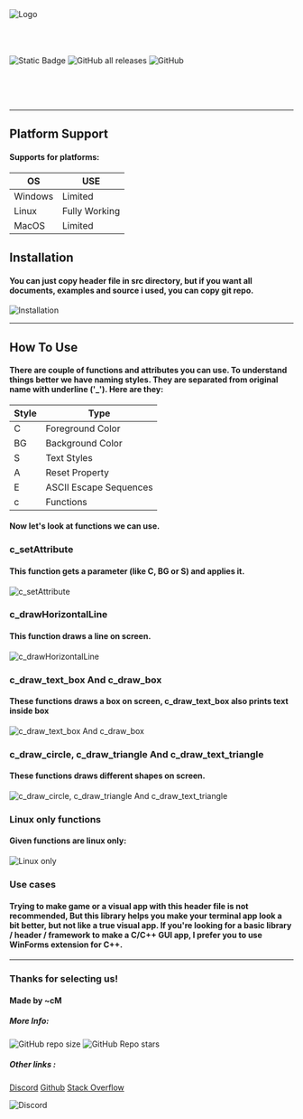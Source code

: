 <img src='assets/logo.png' alt='Logo' title='Logo'>

<br>
<br>
<br>
<br>

![Static Badge](https://img.shields.io/badge/Language-C-blue) 
![GitHub all releases](https://img.shields.io/github/downloads/cMardc/Customizable-Console/total)
![GitHub](https://img.shields.io/github/license/cMardc/Customizable-Console)

<br>
<br>
<br>

<hr>
<h2>Platform Support</h2>
<h4>Supports for platforms: </h4>

| OS       | USE                    |
| -------- | ---------------------- | 
| Windows  | Limited                |
| Linux    | Fully Working          |
| MacOS    | Limited                |



<h2>Installation</h2>

<h4>You can just copy header file in src directory, but if you want all documents, examples and source i used, you can copy git repo.</h4>
<img src='assets/installation.png' alt='Installation' title='Installation'>

<hr>
<h2>How To Use</h2>
<h4>There are couple of functions and attributes you can use. To understand things better we have naming styles. They are separated from original name with underline ('_'). Here are they: </h4>

| Style    | Type                   |
| -------- | ---------------------- | 
| C        | Foreground Color       |
| BG       | Background Color       |
| S        | Text Styles            |
| A        | Reset Property         |
| E        | ASCII Escape Sequences |
| c        | Functions              |


<h4>Now let's look at functions we can use.</h4>
<h3>c_setAttribute</h3>
<h4>This function gets a parameter (like C, BG or S) and applies it.</h4>
<img src='assets/setAttribute.png' alt='c_setAttribute' title='c_setAttribute'>

<h3>c_drawHorizontalLine</h3>
<h4>This function draws a line on screen.</h4>
<img src='assets/drawHorizontalLine.png' alt='c_drawHorizontalLine' title='c_drawHorizontalLine'>

<h3>c_draw_text_box And c_draw_box</h3>
<h4>These functions draws a box on screen, c_draw_text_box also prints text inside box</h4>
<img src='assets/draw_text_box.png' alt='c_draw_text_box And c_draw_box' title='c_draw_text_box And c_draw_box'>

<h3>c_draw_circle, c_draw_triangle And c_draw_text_triangle</h3>
<h4>These functions draws different shapes on screen.</h4>
<img src='assets/Shapes.png' alt='c_draw_circle, c_draw_triangle And c_draw_text_triangle' title='c_draw_circle, c_draw_triangle And c_draw_text_triangle'>

<h3>Linux only functions</h3>
<h4>Given functions are linux only:</h4>
<img src='assets/LinuxOnly.png' alt='Linux only' title='linux only'>

<h3>Use cases</h3>
<h4>Trying to make game or a visual app with this header file is not recommended, But this library helps you make your terminal app look a bit better, but not like a true visual app. If you're looking for a basic library / header / framework to make a C/C++ GUI app, I prefer you to use WinForms extension for C++.</h4>

<hr>
<h3>Thanks for selecting us!</h3>
<h4>Made by ~cM</h4>
<h5>More Info: </h5>

![GitHub repo size](https://img.shields.io/github/repo-size/cMardc/Customizable-Console)
![GitHub Repo stars](https://img.shields.io/github/stars/cMardc/Customizable-Console)



<h5>Other links : </h5>
<a href="https://discord.gg/5W4XtHkc6g">Discord</a>
<a href="https://github.com/cMardc">Github</a>
<a href="https://stackoverflow.com/users/21458468/merd-ceferzade">Stack Overflow</a>


![Discord](https://img.shields.io/discord/1051030547402588170)

